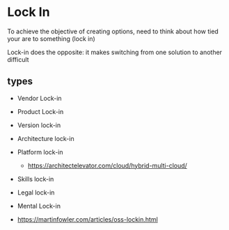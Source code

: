 # Lock In

To achieve the objective of creating options, need to think about how tied your are to something (lock in)

Lock-in does the opposite: it makes switching from one solution to another difficult
## types

- Vendor Lock-in
- Product Lock-in
- Version lock-in
- Architecture lock-in
- Platform lock-in
  - https://architectelevator.com/cloud/hybrid-multi-cloud/
- Skills lock-in
- Legal lock-in
- Mental Lock-in

- https://martinfowler.com/articles/oss-lockin.html

